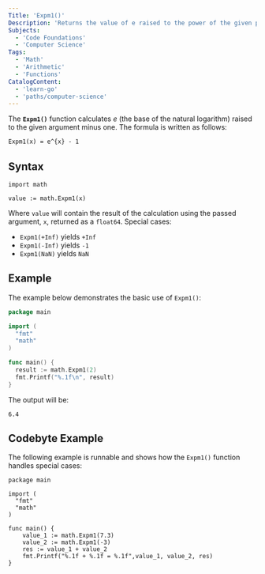 ```yaml
---
Title: 'Expm1()'
Description: 'Returns the value of e raised to the power of the given parameter minus 1.'
Subjects:
  - 'Code Foundations'
  - 'Computer Science'
Tags:
  - 'Math'
  - 'Arithmetic'
  - 'Functions'
CatalogContent:
  - 'learn-go'
  - 'paths/computer-science'
---
```


The **`Expm1()`** function calculates _e_ (the base of the natural logarithm) raised to the given argument minus one. The formula is written as follows:

```tex
Expm1(x) = e^{x} - 1
```

## Syntax

```pseudo
import math

value := math.Expm1(x)
```

Where `value` will contain the result of the calculation using the passed argument, `x`, returned as a `float64`.
Special cases:

- `Expm1(+Inf)` yields `+Inf`
- `Expm1(-Inf)` yields `-1`
- `Expm1(NaN)` yields `NaN`

## Example

The example below demonstrates the basic use of `Expm1()`:

```go
package main

import (
  "fmt"
  "math"
)

func main() {
  result := math.Expm1(2)
  fmt.Printf("%.1f\n", result)
}
```

The output will be:

```shell
6.4
```

## Codebyte Example

The following example is runnable and shows how the `Expm1()` function handles special cases:

```codebyte/golang
package main

import (
  "fmt"
  "math"
)

func main() {
    value_1 := math.Expm1(7.3)
    value_2 := math.Expm1(-3)
    res := value_1 + value_2
    fmt.Printf("%.1f + %.1f = %.1f",value_1, value_2, res)
}
```
